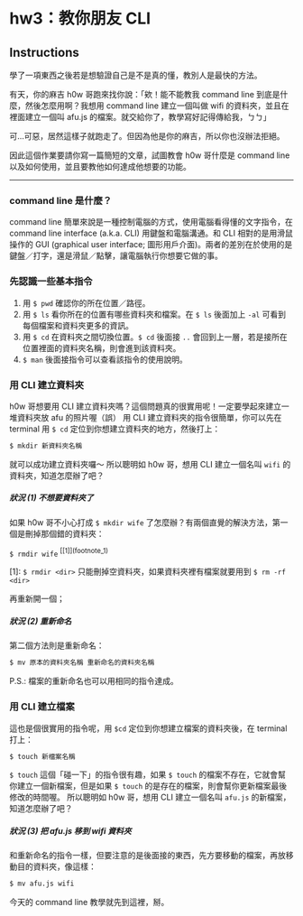# hw3：教你朋友 CLI

## Instructions

學了一項東西之後若是想驗證自己是不是真的懂，教別人是最快的方法。

有天，你的麻吉 h0w 哥跑來找你說：「欸！能不能教我 command line 到底是什麼，然後怎麼用啊？我想用 command line 建立一個叫做 wifi 的資料夾，並且在裡面建立一個叫 afu.js 的檔案。就交給你了，教學寫好記得傳給我，ㄅㄅ」

可...可惡，居然這樣子就跑走了。但因為他是你的麻吉，所以你也沒辦法拒絕。

因此這個作業要請你寫一篇簡短的文章，試圖教會 h0w 哥什麼是 command line 以及如何使用，並且要教他如何達成他想要的功能。

---

### command line 是什麼？
command line 簡單來說是一種控制電腦的方式，使用電腦看得懂的文字指令，在 command line interface (a.k.a. CLI) 用鍵盤和電腦溝通。和 CLI 相對的是用滑鼠操作的 GUI (graphical user interface; 圖形用戶介面)。兩者的差別在於使用的是鍵盤／打字，還是滑鼠／點擊，讓電腦執行你想要它做的事。

### 先認識一些基本指令
1. 用 `$ pwd` 確認你的所在位置／路徑。
2. 用 `$ ls` 看你所在的位置有哪些資料夾和檔案。在 `$ ls` 後面加上 `-al` 可看到每個檔案和資料夾更多的資訊。
3. 用 `$ cd` 在資料夾之間切換位置。`$ cd` 後面接 `..` 會回到上一層，若是接所在位置裡面的資料夾名稱，則會進到該資料夾。
4. `$ man` 後面接指令可以查看該指令的使用說明。

### 用 CLI 建立資料夾
h0w 哥想要用 CLI 建立資料夾嗎？這個問題真的很實用呢！一定要學起來建立一堆資料夾放 afu 的照片喔（誤）
用 CLI 建立資料夾的指令很簡單，你可以先在 terminal 用 `$ cd` 定位到你想建立資料夾的地方，然後打上：

```zsh
$ mkdir 新資料夾名稱
```

就可以成功建立資料夾囉～
所以聰明如 h0w 哥，想用 CLI 建立一個名叫 `wifi` 的資料夾，知道怎麼辦了吧？

##### 狀況 (1) 不想要資料夾了
如果 h0w 哥不小心打成 `$ mkdir wife` 了怎麼辦？有兩個直覺的解決方法，第一個是刪掉那個錯的資料夾：

`$ rmdir wife` <sup>[\[1]](footnote_1)</sup>

<a name='footnote_1'>[1]</a>: `$ rmdir <dir>` 只能刪掉空資料夾，如果資料夾裡有檔案就要用到 `$ rm -rf <dir>`

再重新開一個；

##### 狀況 (2) 重新命名

第二個方法則是重新命名：

```zsh
$ mv 原本的資料夾名稱 重新命名的資料夾名稱 
```

P.S.: 檔案的重新命名也可以用相同的指令達成。

### 用 CLI 建立檔案
這也是個很實用的指令呢，用 `$cd` 定位到你想建立檔案的資料夾後，在 terminal 打上：

```zsh
$ touch 新檔案名稱
```

`$ touch` 這個「碰一下」的指令很有趣，如果 `$ touch` 的檔案不存在，它就會幫你建立一個新檔案，但是如果 `$ touch` 的是存在的檔案，則會幫你更新檔案最後修改的時間喔。
所以聰明如 h0w 哥，想用 CLI 建立一個名叫 `afu.js` 的新檔案，知道怎麼辦了吧？

##### 狀況 (3) 把 afu.js 移到 wifi 資料夾
和重新命名的指令一樣，但要注意的是後面接的東西，先方要移動的檔案，再放移動目的資料夾，像這樣：

```zsh
$ mv afu.js wifi
```

今天的 command line 教學就先到這裡，掰。